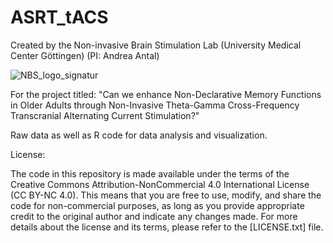# ASRT_tACS

Created by the Non-invasive Brain Stimulation Lab (University Medical Center Göttingen) (PI: Andrea Antal)

![NBS_logo_signatur](https://github.com/ludi94/ASRT_tACS/assets/105629820/d8f1c62f-8d43-40a6-9266-ff9f22d7566d)


For the project titled:
"Can we enhance Non-Declarative Memory Functions in Older Adults through Non-Invasive Theta-Gamma Cross-Frequency Transcranial Alternating Current Stimulation?"

Raw data as well as R code for data analysis and visualization.


License:

The code in this repository is made available under the terms of the Creative Commons Attribution-NonCommercial 4.0 International License (CC BY-NC 4.0). This means that you are free to use, modify, and share the code for non-commercial purposes, as long as you provide appropriate credit to the original author and indicate any changes made. For more details about the license and its terms, please refer to the [LICENSE.txt] file.
